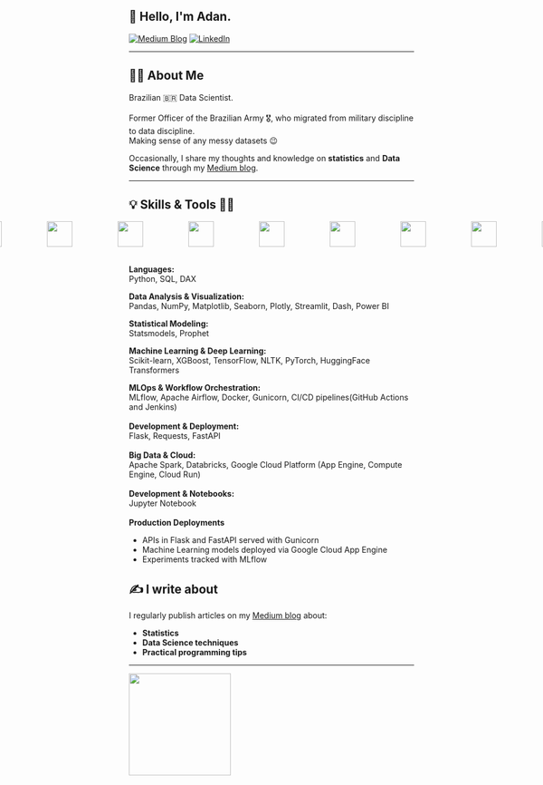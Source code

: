 ## 👋 Hello, I'm Adan.

[![Medium Blog](https://img.shields.io/badge/Medium-12100E?style=for-the-badge&logo=medium&logoColor=white)](https://medium.com/@adansiqueira) [![LinkedIn](https://img.shields.io/badge/LinkedIn-0077B5?style=for-the-badge&logo=linkedin&logoColor=white)](https://www.linkedin.com/in/adan-siqueira/)

---

## 🙋‍♂️ About Me

Brazilian 🇧🇷 Data Scientist.<br>
<br>Former Officer of the Brazilian Army 🎖️, who migrated from military discipline to data discipline.
<br>Making sense of any messy datasets 😉

Occasionally, I share my thoughts and knowledge on **statistics** and **Data Science** through my [Medium blog](https://medium.com/@adansiqueira).

---

## 💡 Skills & Tools 👩‍💻
<div style="display: flex; justify-content: center;">
  <div style="display: flex; gap: 80px; align-items: center;">
    <img src="https://cdn.jsdelivr.net/gh/devicons/devicon@latest/icons/python/python-original-wordmark.svg" width="45" height="45">
    <img src="https://cdn.jsdelivr.net/gh/devicons/devicon@latest/icons/pandas/pandas-plain-wordmark.svg" width="45" height="45">          
    <img src="https://cdn.jsdelivr.net/gh/devicons/devicon@latest/icons/scikitlearn/scikitlearn-original.svg" width="45" height="45">
    <img src="https://cdn.jsdelivr.net/gh/devicons/devicon@latest/icons/tensorflow/tensorflow-original-wordmark.svg" width="45" height="45">
    <img src="https://cdn.jsdelivr.net/gh/devicons/devicon@latest/icons/keras/keras-original-wordmark.svg" width="45" height="45">
    <img src="https://cdn.jsdelivr.net/gh/devicons/devicon@latest/icons/pytorch/pytorch-original-wordmark.svg" width="45" height="45">
    <img src="https://cdn.jsdelivr.net/gh/devicons/devicon@latest/icons/numpy/numpy-original-wordmark.svg" width="45" height="45">
    <img src="https://cdn.jsdelivr.net/gh/devicons/devicon@latest/icons/matplotlib/matplotlib-original-wordmark.svg" width="45" height="45">
    <img src="https://cdn.jsdelivr.net/gh/devicons/devicon@latest/icons/plotly/plotly-original-wordmark.svg" width="45" height="45">  
    <img src="https://cdn.jsdelivr.net/gh/devicons/devicon@latest/icons/jupyter/jupyter-original-wordmark.svg" width="45" height="45">
    <img src="https://cdn.jsdelivr.net/gh/devicons/devicon@latest/icons/sqldeveloper/sqldeveloper-plain.svg" width="45" height="45">
    <img src="https://cdn.jsdelivr.net/gh/devicons/devicon@latest/icons/streamlit/streamlit-original-wordmark.svg" width="45" height="45">
    <img src="https://cdn.jsdelivr.net/gh/devicons/devicon@latest/icons/apacheairflow/apacheairflow-original-wordmark.svg" width="45" height="45">
    <img src="https://cdn.jsdelivr.net/gh/devicons/devicon@latest/icons/apachespark/apachespark-original-wordmark.svg" width="45" height="45">
    <img src="https://cdn.jsdelivr.net/gh/devicons/devicon@latest/icons/docker/docker-plain-wordmark.svg" width="45" height="45">
    <img src="https://cdn.jsdelivr.net/gh/devicons/devicon@latest/icons/flask/flask-original-wordmark.svg" width="45" height="45">
    <img src="https://cdn.jsdelivr.net/gh/devicons/devicon@latest/icons/jenkins/jenkins-original.svg" width="45" height="45">         
  </div>
</div>
<br>

**Languages:**  
Python, SQL, DAX  

**Data Analysis & Visualization:**  
Pandas, NumPy, Matplotlib, Seaborn, Plotly, Streamlit, Dash, Power BI  

**Statistical Modeling:**  
Statsmodels, Prophet  

**Machine Learning & Deep Learning:**  
Scikit-learn, XGBoost, TensorFlow, NLTK, PyTorch, HuggingFace Transformers

**MLOps & Workflow Orchestration:**
<br>
MLflow, Apache Airflow, Docker, Gunicorn, CI/CD pipelines(GitHub Actions and Jenkins)
<br>
<br>
**Development & Deployment:**
<br>
Flask, Requests, FastAPI
<br>
<br>
**Big Data & Cloud:**
<br>
Apache Spark, Databricks, Google Cloud Platform (App Engine, Compute Engine, Cloud Run)
<br>
<br>
**Development & Notebooks:**
<br>
Jupyter Notebook
<br>
<br>
**Production Deployments**
<br>
*   APIs in Flask and FastAPI served with Gunicorn
*   Machine Learning models deployed via Google Cloud App Engine
*   Experiments tracked with MLflow

## ✍️ I write about

I regularly publish articles on my [Medium blog](https://medium.com/@adansiqueira) about:

- **Statistics**  
- **Data Science techniques**  
- **Practical programming tips**  

---

<div>
<a href="https://github.com/adanSiqueira">
<img loading="lazy" height="180em" src="https://github-readme-stats.vercel.app/api/top-langs/?username=adanSiqueira&layout=compact&langs_count=7&theme=dark"/>
</a>
</div>

